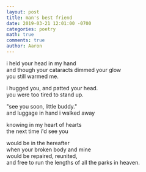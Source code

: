 ```yaml
---
layout: post
title: man's best friend
date: 2019-03-21 12:01:00 -0700
categories: poetry 
math: true
comments: true
author: Aaron
---
```



i held your head in my hand  
and though your cataracts dimmed your glow  
you still warmed me.  

i hugged you, and patted your head.  
you were too tired to stand up.

"see you soon, little buddy."  
and luggage in hand i walked away  

knowing in my heart of hearts  
the next time i'd see you  

would be in the hereafter  
when your broken body and mine  
would be repaired, reunited,  
and free to run the lengths of all the parks in heaven.